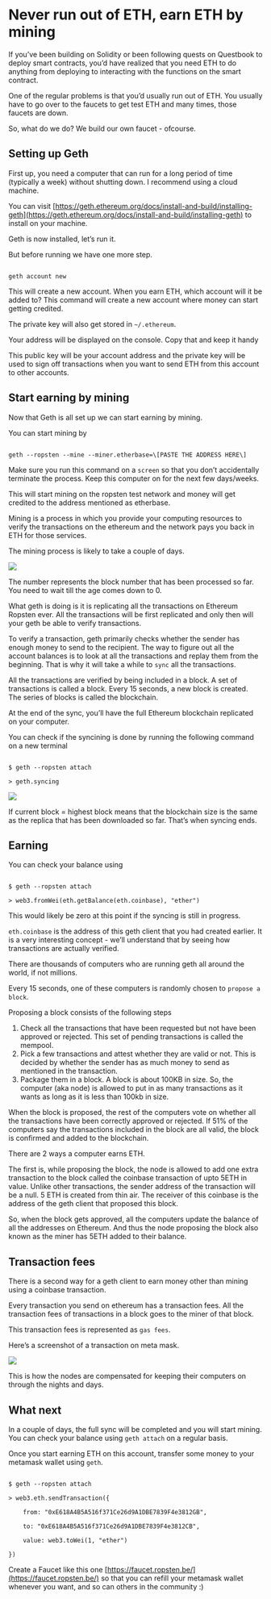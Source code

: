# Never run out of ETH, earn ETH by mining
If you’ve been building on Solidity or been following quests on Questbook to deploy smart contracts, you’d have realized that you need ETH to do anything from deploying to interacting with the functions on the smart contract. 

One of the regular problems is that you’d usually run out of ETH. You usually have to go over to the faucets to get test ETH and many times, those faucets are down.

So, what do we do? We build our own faucet - ofcourse.
## Setting up Geth
First up, you need a computer that can run for a long period of time (typically a week) without shutting down. I recommend using a cloud machine.

You can visit [https://geth.ethereum.org/docs/install-and-build/installing-geth](https://geth.ethereum.org/docs/install-and-build/installing-geth) to install on your machine. 

Geth is now installed, let’s run it. 

But before running we have one more step.

```

geth account new

```

This will create a new account. When you earn ETH, which account will it be added to? This command will create a new account where money can start getting credited.

The private key will also get stored in `~/.ethereum`. 

Your address will be displayed on the console. Copy that and keep it handy

This public key will be your account address and the private key will be used to sign off transactions when you want to send ETH from this account to other accounts.
## Start earning by mining
Now that Geth is all set up we can start earning by mining. 

You can start mining by 

```

geth --ropsten --mine --miner.etherbase=\[PASTE THE ADDRESS HERE\]

```

Make sure you run this command on a `screen` so that you don’t accidentally terminate the process. Keep this computer on for the next few days/weeks.

This will start mining on the ropsten test network and money will get credited to the address mentioned as etherbase.

Mining is a process in which you provide your computing resources to verify the transactions on the ethereum and the network pays you back in ETH for those services.

The mining process is likely to take a couple of days.

![](https://qb-content-staging.s3.ap-south-1.amazonaws.com/public/fb231f7d-06af-4aff-bca3-fd51cb633f77/26ec0e00-83eb-47dd-b099-4b3eefc3103e.jpg)

The number represents the block number that has been processed so far. You need to wait till the age comes down to 0.

What geth is doing is it is replicating all the transactions on Ethereum Ropsten ever. All the transactions will be first replicated and only then will your geth be able to verify transactions. 

To verify a transaction, geth primarily checks whether the sender has enough money to send to the recipient. The way to figure out all the account balances is to look at all the transactions and replay them from the beginning. That is why it will take a while to `sync` all the transactions.

All the transactions are verified by being included in a block. A set of transactions is called a block. Every 15 seconds, a new block is created. The series of blocks is called the blockchain. 

At the end of the sync, you’ll have the full Ethereum blockchain replicated on your computer. 

You can check if the syncining is done by running the following command on a new terminal

```

$ geth --ropsten attach 

> geth.syncing 

```

![](https://qb-content-staging.s3.ap-south-1.amazonaws.com/public/fb231f7d-06af-4aff-bca3-fd51cb633f77/98b35b86-33a9-4a04-8c70-8c5f4bb6cc8e.jpg)

If current block = highest block means that the blockchain size is the same as the replica that has been downloaded so far. That’s when syncing ends.
## Earning
You can check your balance using

```

$ geth --ropsten attach

> web3.fromWei(eth.getBalance(eth.coinbase), "ether")

```

This would likely be zero at this point if the syncing is still in progress. 

`eth.coinbase` is the address of this geth client that you had created earlier. It is a very interesting concept - we’ll understand that by seeing how transactions are actually verified. 

There are thousands of computers who are running geth all around the world, if not millions. 

Every 15 seconds, one of these computers is randomly chosen to `propose a block`. 

Proposing a block consists of the following steps

1. Check all the transactions that have been requested but not have been approved or rejected. This set of pending transactions is called the mempool.
2. Pick a few transactions and attest whether they are valid or not. This is decided by whether the sender has as much money to send as mentioned in the transaction.
3. Package them in a block. A block is about 100KB in size. So, the computer (aka node) is allowed to put in as many transactions as it wants as long as it is less than 100kb in size. 

When the block is proposed, the rest of the computers vote on whether all the transactions have been correctly approved or rejected. If 51% of the computers say the transactions included in the block are all valid, the block is confirmed and added to the blockchain. 

There are 2 ways a computer earns ETH.

The first is, while proposing the block, the node is allowed to add one extra transaction to the block called the coinbase transaction of upto 5ETH in value. Unlike other transactions, the sender address of the transaction will be a null. 5 ETH is created from thin air. The receiver of this coinbase is the address of the geth client that proposed this block. 

So, when the block gets approved, all the computers update the balance of all the addresses on Ethereum. And thus the node proposing the block also known as the miner has 5ETH added to their balance.
## Transaction fees
There is a second way for a geth client to earn money other than mining using a coinbase transaction. 

Every transaction you send on ethereum has a transaction fees. All the transaction fees of transactions in a block goes to the miner of that block. 

This transaction fees is represented as `gas fees`.

Here’s a screenshot of a transaction on meta mask.

![](https://qb-content-staging.s3.ap-south-1.amazonaws.com/public/fb231f7d-06af-4aff-bca3-fd51cb633f77/2175f311-9928-420c-b726-f845d3cded97.jpg)

This is how the nodes are compensated for keeping their computers on through the nights and days.
## What next
In a couple of days, the full sync will be completed and you will start mining. You can check your balance using `geth attach` on a regular basis. 

Once you start earning ETH on this account, transfer some money to your metamask wallet using `geth`. 

```

$ geth --ropsten attach

> web3.eth.sendTransaction({

    from: "0xE618A4B5A516f371Ce26d9A1DBE7839F4e3812GB",

    to: "0xE618A4B5A516f371Ce26d9A1DBE7839F4e3812CB",

    value: web3.toWei(1, "ether")

})

```

Create a Faucet like this one [https://faucet.ropsten.be/](https://faucet.ropsten.be/) so that you can refill your metamask wallet whenever you want, and so can others in the community :)